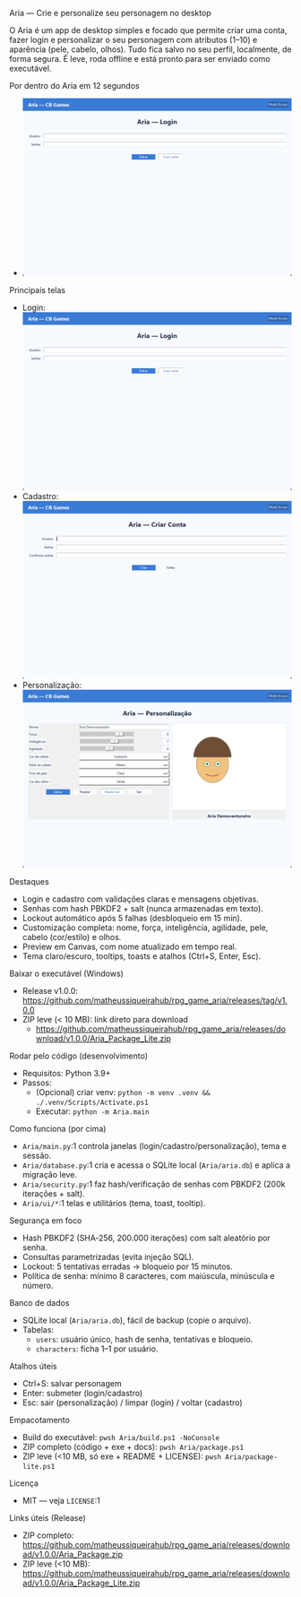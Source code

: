 Aria — Crie e personalize seu personagem no desktop

O Aria é um app de desktop simples e focado que permite criar uma conta, fazer login e personalizar o seu personagem com atributos (1–10) e aparência (pele, cabelo, olhos). Tudo fica salvo no seu perfil, localmente, de forma segura. É leve, roda offline e está pronto para ser enviado como executável.

Por dentro do Aria em 12 segundos
- ![Demo](docs/demo.gif)

Principais telas
- Login: ![Login](docs/preview-login.png)
- Cadastro: ![Cadastro](docs/preview-register.png)
- Personalização: ![Personalização](docs/preview-customize.png)

Destaques
- Login e cadastro com validações claras e mensagens objetivas.
- Senhas com hash PBKDF2 + salt (nunca armazenadas em texto).
- Lockout automático após 5 falhas (desbloqueio em 15 min).
- Customização completa: nome, força, inteligência, agilidade, pele, cabelo (cor/estilo) e olhos.
- Preview em Canvas, com nome atualizado em tempo real.
- Tema claro/escuro, tooltips, toasts e atalhos (Ctrl+S, Enter, Esc).

Baixar o executável (Windows)
- Release v1.0.0: https://github.com/matheussiqueirahub/rpg_game_aria/releases/tag/v1.0.0
- ZIP leve (< 10 MB): link direto para download
  - https://github.com/matheussiqueirahub/rpg_game_aria/releases/download/v1.0.0/Aria_Package_Lite.zip

Rodar pelo código (desenvolvimento)
- Requisitos: Python 3.9+
- Passos:
  - (Opcional) criar venv: `python -m venv .venv && ./.venv/Scripts/Activate.ps1`
  - Executar: `python -m Aria.main`

Como funciona (por cima)
- `Aria/main.py`:1 controla janelas (login/cadastro/personalização), tema e sessão.
- `Aria/database.py`:1 cria e acessa o SQLite local (`Aria/aria.db`) e aplica a migração leve.
- `Aria/security.py`:1 faz hash/verificação de senhas com PBKDF2 (200k iterações + salt).
- `Aria/ui/*`:1 telas e utilitários (tema, toast, tooltip).

Segurança em foco
- Hash PBKDF2 (SHA‑256, 200.000 iterações) com salt aleatório por senha.
- Consultas parametrizadas (evita injeção SQL).
- Lockout: 5 tentativas erradas → bloqueio por 15 minutos.
- Política de senha: mínimo 8 caracteres, com maiúscula, minúscula e número.

Banco de dados
- SQLite local (`Aria/aria.db`), fácil de backup (copie o arquivo).
- Tabelas:
  - `users`: usuário único, hash de senha, tentativas e bloqueio.
  - `characters`: ficha 1–1 por usuário.

Atalhos úteis
- Ctrl+S: salvar personagem
- Enter: submeter (login/cadastro)
- Esc: sair (personalização) / limpar (login) / voltar (cadastro)

Empacotamento
- Build do executável: `pwsh Aria/build.ps1 -NoConsole`
- ZIP completo (código + exe + docs): `pwsh Aria/package.ps1`
- ZIP leve (<10 MB, só exe + README + LICENSE): `pwsh Aria/package-lite.ps1`

Licença
- MIT — veja `LICENSE`:1

Links úteis (Release)
- ZIP completo: https://github.com/matheussiqueirahub/rpg_game_aria/releases/download/v1.0.0/Aria_Package.zip
- ZIP leve (<10 MB): https://github.com/matheussiqueirahub/rpg_game_aria/releases/download/v1.0.0/Aria_Package_Lite.zip
